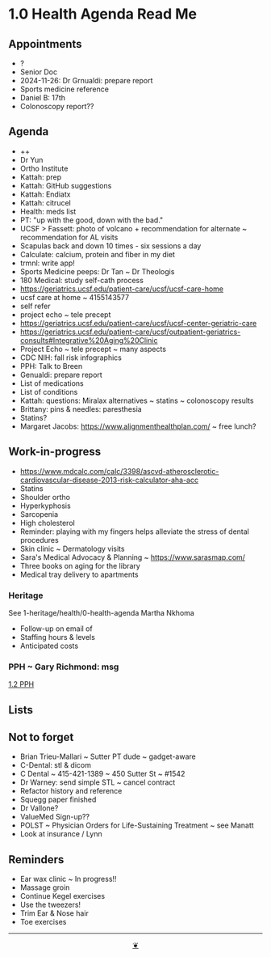 # 1.0 Health Agenda Read Me

## Appointments

* ?
* Senior Doc
* 2024-11-26: Dr Grnualdi: prepare report
* Sports medicine reference
* Daniel B: 17th
* Colonoscopy report??

## Agenda

* ++
* Dr Yun
* Ortho Institute
* Kattah: prep
* Kattah: GitHub suggestions
* Kattah: Endiatx
* Kattah: citrucel
* Health: meds list
* PT: "up with the good, down with the bad."
* UCSF &gt; Fassett: photo of volcano + recommendation for alternate ~ recommendation for AL visits
* Scapulas back and down 10 times - six sessions a day
* Calculate: calcium, protein and fiber in my diet
* trmnl: write app!
* Sports Medicine peeps: Dr Tan ~ Dr Theologis
* 180 Medical: study self-cath process
* <a href="https://geriatrics.ucsf.edu/patient-care/ucsf/ucsf-care-home">https://geriatrics.ucsf.edu/patient-care/ucsf/ucsf-care-home</a>
* ucsf care at home ~ 4155143577
* self refer
* project echo ~ tele precept&nbsp;
* <a href="https://geriatrics.ucsf.edu/patient-care/ucsf/ucsf-center-geriatric-care">https://geriatrics.ucsf.edu/patient-care/ucsf/ucsf-center-geriatric-care</a>
* <a href="https://geriatrics.ucsf.edu/patient-care/ucsf/outpatient-geriatrics-consults#Integrative%20Aging%20Clinic">https://geriatrics.ucsf.edu/patient-care/ucsf/outpatient-geriatrics-consults#Integrative%20Aging%20Clinic</a>
* Project Echo ~ tele precept ~ many aspects
* CDC NIH: fall risk infographics&nbsp;&nbsp;
* PPH: Talk to Breen
* Genualdi: prepare report
* List of medications
* List of conditions
* Kattah: questions: Miralax alternatives ~ statins ~ colonoscopy results
* Brittany: pins &amp; needles:&nbsp;paresthesia
* Statins?
* Margaret Jacobs: <a href="https://www.alignmenthealthplan.com/">https://www.alignmenthealthplan.com/</a> ~ free lunch?

## Work-in-progress

* <a href="https://www.mdcalc.com/calc/3398/ascvd-atherosclerotic-cardiovascular-disease-2013-risk-calculator-aha-acc">https://www.mdcalc.com/calc/3398/ascvd-atherosclerotic-cardiovascular-disease-2013-risk-calculator-aha-acc</a>
* Statins
* Shoulder ortho
* Hyperkyphosis
* Sarcopenia
* High cholesterol
* Reminder: playing with my fingers helps alleviate the stress of dental procedures
* Skin clinic ~ Dermatology visits
* Sara's Medical Advocacy &amp; Planning ~ <a href="https://www.sarasmap.com/">https://www.sarasmap.com/</a>
* Three books on aging for the library
* Medical tray delivery to apartments

### Heritage

See 1-heritage/health/0-health-agenda
Martha Nkhoma

* Follow-up on email of
* Staffing hours &amp; levels
* Anticipated costs

### PPH ~ Gary Richmond: msg

<a href="" onclick="parent.location.hash=&quot;https://api.github.com/repos/theo-armour/agenda/contents/1-health/2-pph.md&quot;">1.2 PPH</a>
## Lists

## Not to forget

* Brian Trieu-Mallari ~ Sutter PT dude ~ gadget-aware
* C-Dental: stl &amp; dicom
* C Dental ~ 415-421-1389 ~ 450 Sutter St ~ #1542
* Dr Warney: send simple STL ~ cancel contract
* Refactor history and reference
* Squegg paper finished
* Dr Vallone?
* ValueMed Sign-up??
* POLST ~ Physician Orders for Life-Sustaining Treatment ~ see Manatt
* Look at insurance / Lynn

## Reminders

* Ear wax clinic ~ In progress!!
* Massage groin
* Continue Kegel exercises
* Use the tweezers!
* Trim Ear &amp; Nose hair
* Toe exercises

***

<center title="Hello! Click me to go up to the top"><a class="aDingbat" href="javascript:window.scrollTo(0,0);">❦</a></center>
